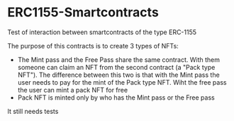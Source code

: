 # ERC1155-Smartcontracts
Test of interaction between smartcontracts of the type ERC-1155

The purpose of this contracts is to create 3 types of NFTs:
 - The Mint pass and the Free Pass share the same contract. With them someone can claim an NFT from the second contract (a "Pack type NFT").
   The difference between this two is that with the Mint pass the user needs to pay for the mint of the Pack type NFT. Wiht the free pass the user can mint a pack NFT for free
 - Pack NFT is minted only by who has the Mint pass or the Free pass
 
 It still needs tests
